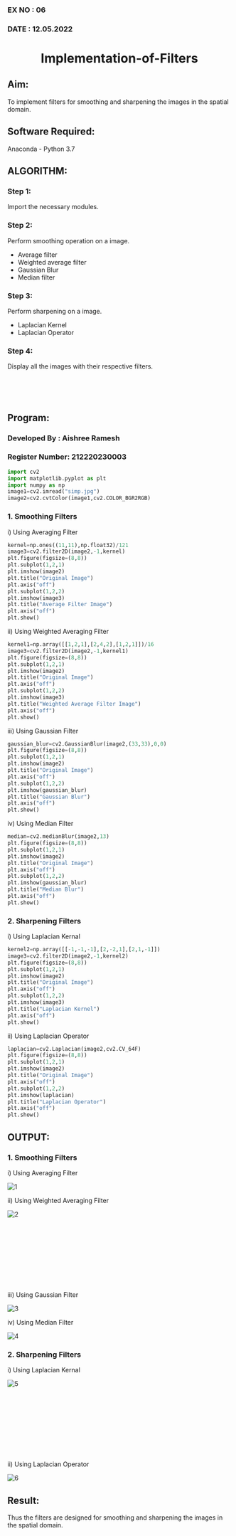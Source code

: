 ### EX NO : 06
### DATE  : 12.05.2022
# <p align="center">Implementation-of-Filters</p>

## Aim:
To implement filters for smoothing and sharpening the images in the spatial domain.

## Software Required:
Anaconda - Python 3.7

## ALGORITHM:
### Step 1:
Import the necessary modules. 
### Step 2:
Perform smoothing operation on a image. 
- Average filter
- Weighted average filter
- Gaussian Blur 
- Median filter
### Step 3:
Perform sharpening on a image.
- Laplacian Kernel
- Laplacian Operator
### Step 4:
Display all the images with their respective filters.

<br/>
<br/>
<br/>

## Program:
### Developed By   : Aishree Ramesh
### Register Number: 212220230003
```python
import cv2
import matplotlib.pyplot as plt
import numpy as np
image1=cv2.imread("simp.jpg")
image2=cv2.cvtColor(image1,cv2.COLOR_BGR2RGB)
```

### 1. Smoothing Filters

i) Using Averaging Filter
```Python
kernel=np.ones((11,11),np.float32)/121
image3=cv2.filter2D(image2,-1,kernel)
plt.figure(figsize=(8,8))
plt.subplot(1,2,1)
plt.imshow(image2)
plt.title("Original Image")
plt.axis("off")
plt.subplot(1,2,2)
plt.imshow(image3)
plt.title("Average Filter Image")
plt.axis("off")
plt.show()
```

ii) Using Weighted Averaging Filter
```Python
kernel1=np.array([[1,2,1],[2,4,2],[1,2,1]])/16
image3=cv2.filter2D(image2,-1,kernel1)
plt.figure(figsize=(8,8))
plt.subplot(1,2,1)
plt.imshow(image2)
plt.title("Original Image")
plt.axis("off")
plt.subplot(1,2,2)
plt.imshow(image3)
plt.title("Weighted Average Filter Image")
plt.axis("off")
plt.show()
```

iii) Using Gaussian Filter
```Python
gaussian_blur=cv2.GaussianBlur(image2,(33,33),0,0)
plt.figure(figsize=(8,8))
plt.subplot(1,2,1)
plt.imshow(image2)
plt.title("Original Image")
plt.axis("off")
plt.subplot(1,2,2)
plt.imshow(gaussian_blur)
plt.title("Gaussian Blur")
plt.axis("off")
plt.show()
```

iv) Using Median Filter
```Python
median=cv2.medianBlur(image2,13)
plt.figure(figsize=(8,8))
plt.subplot(1,2,1)
plt.imshow(image2)
plt.title("Original Image")
plt.axis("off")
plt.subplot(1,2,2)
plt.imshow(gaussian_blur)
plt.title("Median Blur")
plt.axis("off")
plt.show()
```

### 2. Sharpening Filters
i) Using Laplacian Kernal
```Python
kernel2=np.array([[-1,-1,-1],[2,-2,1],[2,1,-1]])
image3=cv2.filter2D(image2,-1,kernel2)
plt.figure(figsize=(8,8))
plt.subplot(1,2,1)
plt.imshow(image2)
plt.title("Original Image")
plt.axis("off")
plt.subplot(1,2,2)
plt.imshow(image3)
plt.title("Laplacian Kernel")
plt.axis("off")
plt.show()
```

ii) Using Laplacian Operator
```Python
laplacian=cv2.Laplacian(image2,cv2.CV_64F)
plt.figure(figsize=(8,8))
plt.subplot(1,2,1)
plt.imshow(image2)
plt.title("Original Image")
plt.axis("off")
plt.subplot(1,2,2)
plt.imshow(laplacian)
plt.title("Laplacian Operator")
plt.axis("off")
plt.show()
```

## OUTPUT:
### 1. Smoothing Filters
i) Using Averaging Filter

![1](https://user-images.githubusercontent.com/75235488/168803429-47fa8bc9-6994-42c8-967c-c1a88f69bd60.png)


ii) Using Weighted Averaging Filter

![2](https://user-images.githubusercontent.com/75235488/168803449-6a23cdbd-7050-4f69-8f0c-d9da28fcba10.png)

<br/>
<br/>
<br/>
<br/>
<br/>
<br/>
<br/>
<br/>

iii) Using Gaussian Filter

![3](https://user-images.githubusercontent.com/75235488/168803461-301e8a35-5742-495b-880e-41ca09192e30.png)


iv) Using Median Filter

![4](https://user-images.githubusercontent.com/75235488/168803476-213cf819-d57d-4d76-8a5c-f3f81cfe9588.png)


### 2. Sharpening Filters
i) Using Laplacian Kernal

![5](https://user-images.githubusercontent.com/75235488/168803506-56181e12-7725-476c-a186-69c9f3223a42.png)

<br/>
<br/><br/>
<br/><br/>
<br/><br/>
<br/>

ii) Using Laplacian Operator

![6](https://user-images.githubusercontent.com/75235488/168803521-679b16b7-6324-4e67-a646-f871fe021960.png)




## Result:
Thus the filters are designed for smoothing and sharpening the images in the spatial domain.
